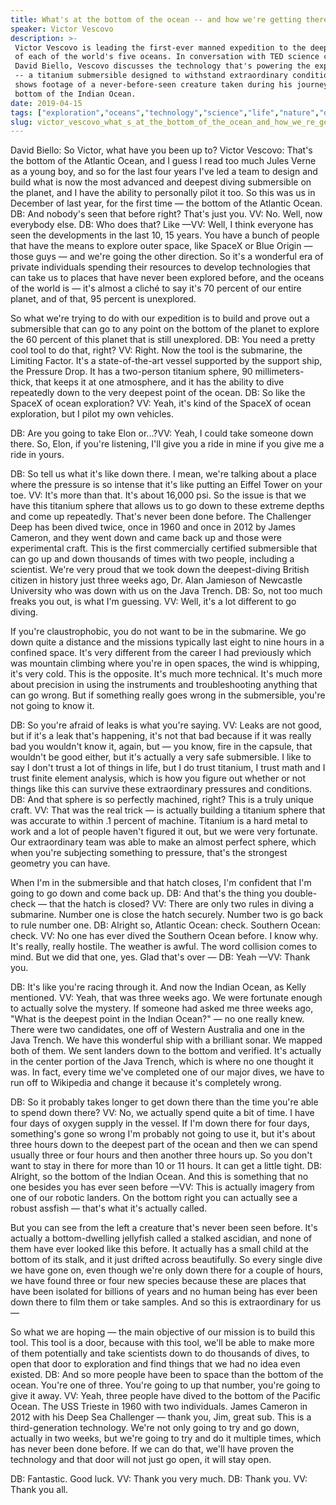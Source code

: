 ```yaml
---
title: What's at the bottom of the ocean -- and how we're getting there
speaker: Victor Vescovo
description: >-
 Victor Vescovo is leading the first-ever manned expedition to the deepest point
 of each of the world's five oceans. In conversation with TED science curator
 David Biello, Vescovo discusses the technology that's powering the explorations
 -- a titanium submersible designed to withstand extraordinary conditions -- and
 shows footage of a never-before-seen creature taken during his journey to the
 bottom of the Indian Ocean.
date: 2019-04-15
tags: ["exploration","oceans","technology","science","life","nature","discovery","marine-biology","animals"]
slug: victor_vescovo_what_s_at_the_bottom_of_the_ocean_and_how_we_re_getting_there
---
```


David Biello: So Victor, what have you been up to? Victor Vescovo: That's the bottom of the
Atlantic Ocean, and I guess I read too much Jules Verne as a young boy, and so for the
last four years I've led a team to design and build what is now the most advanced and
deepest diving submersible on the planet, and I have the ability to personally pilot it
too. So this was us in December of last year, for the first time — the bottom of the
Atlantic Ocean. DB: And nobody's seen that before right? That's just you. VV: No. Well, now
everybody else. DB: Who does that? Like —VV: Well, I think everyone has seen the
developments in the last 10, 15 years. You have a bunch of people that have the means to
explore outer space, like SpaceX or Blue Origin — those guys — and we're going the other
direction. So it's a wonderful era of private individuals spending their resources to
develop technologies that can take us to places that have never been explored before, and
the oceans of the world is — it's almost a cliché to say it's 70 percent of our entire
planet, and of that, 95 percent is unexplored.

So what we're trying to do with our expedition is to build and prove out a submersible
that can go to any point on the bottom of the planet to explore the 60 percent of this
planet that is still unexplored. DB: You need a pretty cool tool to do that, right? VV:
Right. Now the tool is the submarine, the Limiting Factor. It's a state-of-the-art vessel
supported by the support ship, the Pressure Drop. It has a two-person titanium sphere, 90
millimeters-thick, that keeps it at one atmosphere, and it has the ability to dive
repeatedly down to the very deepest point of the ocean. DB: So like the SpaceX of ocean
exploration? VV: Yeah, it's kind of the SpaceX of ocean exploration, but I pilot my own
vehicles.

DB: Are you going to take Elon or...?VV: Yeah, I could take someone down there. So, Elon,
if you're listening, I'll give you a ride in mine if you give me a ride in
yours.

DB: So tell us what it's like down there. I mean, we're talking about a place where the
pressure is so intense that it's like putting an Eiffel Tower on your toe. VV: It's more
than that. It's about 16,000 psi. So the issue is that we have this titanium sphere that
allows us to go down to these extreme depths and come up repeatedly. That's never been
done before. The Challenger Deep has been dived twice, once in 1960 and once in 2012 by
James Cameron, and they went down and came back up and those were experimental craft. This
is the first commercially certified submersible that can go up and down thousands of times
with two people, including a scientist. We're very proud that we took down the
deepest-diving British citizen in history just three weeks ago, Dr. Alan Jamieson of
Newcastle University who was down with us on the Java Trench. DB: So, not too much freaks
you out, is what I'm guessing. VV: Well, it's a lot different to go diving.

If you're claustrophobic, you do not want to be in the submarine. We go down quite a
distance and the missions typically last eight to nine hours in a confined space. It's
very different from the career I had previously which was mountain climbing where you're
in open spaces, the wind is whipping, it's very cold. This is the opposite. It's much more
technical. It's much more about precision in using the instruments and troubleshooting
anything that can go wrong. But if something really goes wrong in the submersible, you're
not going to know it.

DB: So you're afraid of leaks is what you're saying. VV: Leaks are not good, but if it's a
leak that's happening, it's not that bad because if it was really bad you wouldn't know
it, again, but — you know, fire in the capsule, that wouldn't be good either, but it's
actually a very safe submersible. I like to say I don't trust a lot of things in life, but
I do trust titanium, I trust math and I trust finite element analysis, which is how you
figure out whether or not things like this can survive these extraordinary pressures and
conditions. DB: And that sphere is so perfectly machined, right? This is a truly unique
craft. VV: That was the real trick — is actually building a titanium sphere that was
accurate to within .1 percent of machine. Titanium is a hard metal to work and a lot of
people haven't figured it out, but we were very fortunate. Our extraordinary team was able
to make an almost perfect sphere, which when you're subjecting something to pressure,
that's the strongest geometry you can have.

When I'm in the submersible and that hatch closes, I'm confident that I'm going to go down
and come back up. DB: And that's the thing you double-check — that the hatch is closed? VV:
There are only two rules in diving a submarine. Number one is close the hatch securely.
Number two is go back to rule number one. DB: Alright so, Atlantic Ocean: check. Southern
Ocean: check. VV: No one has ever dived the Southern Ocean before. I know why. It's really,
really hostile. The weather is awful. The word collision comes to mind. But we did that
one, yes. Glad that's over — DB: Yeah —VV: Thank you.

DB: It's like you're racing through it. And now the Indian Ocean, as Kelly mentioned. VV:
Yeah, that was three weeks ago. We were fortunate enough to actually solve the mystery. If
someone had asked me three weeks ago, "What is the deepest point in the Indian Ocean?" —
no one really knew. There were two candidates, one off of Western Australia and one in the
Java Trench. We have this wonderful ship with a brilliant sonar. We mapped both of them.
We sent landers down to the bottom and verified. It's actually in the center portion of
the Java Trench, which is where no one thought it was. In fact, every time we've completed
one of our major dives, we have to run off to Wikipedia and change it because it's
completely wrong.

DB: So it probably takes longer to get down there than the time you're able to spend down
there? VV: No, we actually spend quite a bit of time. I have four days of oxygen supply in
the vessel. If I'm down there for four days, something's gone so wrong I'm probably not
going to use it, but it's about three hours down to the deepest part of the ocean and then
we can spend usually three or four hours and then another three hours up. So you don't
want to stay in there for more than 10 or 11 hours. It can get a little tight. DB: Alright,
so the bottom of the Indian Ocean. And this is something that no one besides you has ever
seen before —VV: This is actually imagery from one of our robotic landers. On the bottom
right you can actually see a robust assfish — that's what it's actually
called.

But you can see from the left a creature that's never been seen before. It's actually a
bottom-dwelling jellyfish called a stalked ascidian, and none of them have ever looked
like this before. It actually has a small child at the bottom of its stalk, and it just
drifted across beautifully. So every single dive we have gone on, even though we're only
down there for a couple of hours, we have found three or four new species because these
are places that have been isolated for billions of years and no human being has ever been
down there to film them or take samples. And so this is extraordinary for us
—

So what we are hoping — the main objective of our mission is to build this tool. This tool
is a door, because with this tool, we'll be able to make more of them potentially and take
scientists down to do thousands of dives, to open that door to exploration and find things
that we had no idea even existed. DB: And so more people have been to space than the bottom
of the ocean. You're one of three. You're going to up that number, you're going to give it
away. VV: Yeah, three people have dived to the bottom of the Pacific Ocean. The USS Trieste
in 1960 with two individuals. James Cameron in 2012 with his Deep Sea Challenger — thank
you, Jim, great sub. This is a third-generation technology. We're not only going to try
and go down, actually in two weeks, but we're going to try and do it multiple times, which
has never been done before. If we can do that, we'll have proven the technology and that
door will not just go open, it will stay open.

DB: Fantastic. Good luck. VV: Thank you very much. DB: Thank you. VV: Thank you
all.

<!--
ad_duration=3.33
comment_count=40
event="TED2019"
external_start_time=0
has_talk_citation=0
intro_duration=11.82
is_subtitle_required="False"
is_talk_featured="True"
language="en"
language_swap="False"
native_language="en"
number_of_related_talks=6
number_of_speakers=2
number_of_subtitled_videos=23
number_of_tags=9
number_of_talk_download_languages=23
number_of_talk_more_resources=0
number_of_talk_recommendations=0
number_of_talks_take_actions=1
post_ad_duration=0.83
published_timestamp="2019-08-02 14:47:38"
recording_date="2019-04-15"
speaker_description="Undersea explorer, investor"
speaker_is_published=1
speaker_name="Victor Vescovo"
talk_more_resources=[]
talk_name="What's at the bottom of the ocean -- and how we're getting there"
talks_tags=["exploration","oceans","technology","science","life","nature","discovery","marine-biology","animals"]
url_photo_speaker="https://pe.tedcdn.com/images/ted/a71eb6d72b70384172a98e49d0cf8eab560d6124_254x191.jpg"
url_photo_talk="https://s3.amazonaws.com/talkstar-photos/uploads/744b85dc-2b67-4721-a847-3fabce4e9e3e/VictorVescovo_2019-embed.jpg"
url_webpage="https://www.ted.com/talks/victor_vescovo_what_s_at_the_bottom_of_the_ocean_and_how_we_re_getting_there"
video_type_name="TED Stage Talk"
-->